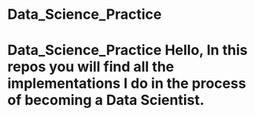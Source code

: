 # Data_Science_Practice
# Data_Science_Practice  Hello, In this repos you will find all the implementations I do in the process of becoming a Data Scientist.

